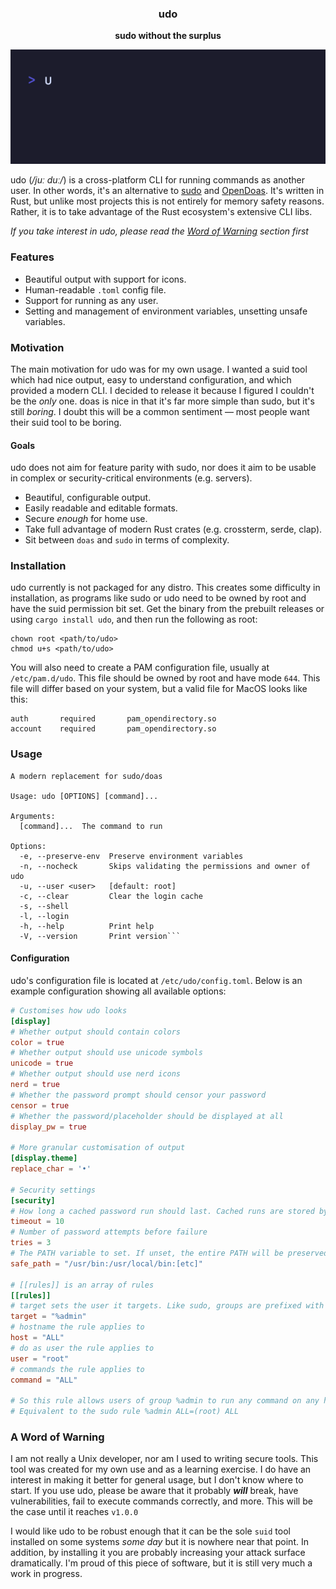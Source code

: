 <h3 align="center">udo</h3>
<p align="center"><b>sudo without the surplus</b></p>

<img src="./media/demo.gif?raw=true">

udo (_/juː duː/_) is a cross-platform CLI for running commands as another user. In other words, it's an alternative to [sudo](https://github.com/sudo-project/sudo) and [OpenDoas](https://github.com/Duncaen/OpenDoas). It's written in Rust, but unlike most projects this is not entirely for memory safety reasons. Rather, it is to take advantage of the Rust ecosystem's extensive CLI libs.

_If you take interest in udo, please read the [Word of Warning](#a-word-of-warning) section first_

### Features

- Beautiful output with support for icons.
- Human-readable `.toml` config file.
- Support for running as any user.
- Setting and management of environment variables, unsetting unsafe variables.

### Motivation

The main motivation for udo was for my own usage. I wanted a suid tool which had nice output, easy to understand configuration, and which provided a modern CLI. I decided to release it because I figured I couldn't be the _only_ one. doas is nice in that it's far more simple than sudo, but it's still _boring_. I doubt this will be a common sentiment — most people want their suid tool to be boring.

#### Goals

udo does not aim for feature parity with sudo, nor does it aim to be usable in complex or security-critical environments (e.g. servers).

- Beautiful, configurable output.
- Easily readable and editable formats.
- Secure _enough_ for home use.
- Take full advantage of modern Rust crates (e.g. crossterm, serde, clap).
- Sit between `doas` and `sudo` in terms of complexity.

### Installation

udo currently is not packaged for any distro. This creates some difficulty in installation, as programs like sudo or udo need to be owned by root and have the suid permission bit set. Get the binary from the prebuilt releases or using `cargo install udo`, and then run the following as root:

```
chown root <path/to/udo>
chmod u+s <path/to/udo>
```

You will also need to create a PAM configuration file, usually at `/etc/pam.d/udo`. This file should be owned by root and have mode `644`. This file will differ based on your system, but a valid file for MacOS looks like this:

```
auth       required       pam_opendirectory.so
account    required       pam_opendirectory.so
```

### Usage

```
A modern replacement for sudo/doas

Usage: udo [OPTIONS] [command]...

Arguments:
  [command]...  The command to run

Options:
  -e, --preserve-env  Preserve environment variables
  -n, --nocheck       Skips validating the permissions and owner of udo
  -u, --user <user>   [default: root]
  -c, --clear         Clear the login cache
  -s, --shell
  -l, --login
  -h, --help          Print help
  -V, --version       Print version```
```

#### Configuration
udo's configuration file is located at `/etc/udo/config.toml`. Below is an example configuration showing all available options:
```toml
# Customises how udo looks
[display]
# Whether output should contain colors
color = true
# Whether output should use unicode symbols
unicode = true
# Whether output should use nerd icons
nerd = true
# Whether the password prompt should censor your password 
censor = true
# Whether the password/placeholder should be displayed at all
display_pw = true

# More granular customisation of output
[display.theme]
replace_char = '•'

# Security settings
[security]
# How long a cached password run should last. Cached runs are stored by uid, tty, and parent pid
timeout = 10
# Number of password attempts before failure
tries = 3
# The PATH variable to set. If unset, the entire PATH will be preserved
safe_path = "/usr/bin:/usr/local/bin:[etc]" 

# [[rules]] is an array of rules
[[rules]]
# target sets the user it targets. Like sudo, groups are prefixed with %
target = "%admin"
# hostname the rule applies to 
host = "ALL"
# do as user the rule applies to
user = "root"
# commands the rule applies to
command = "ALL"

# So this rule allows users of group %admin to run any command on any hostname as root
# Equivalent to the sudo rule %admin ALL=(root) ALL
```

### A Word of Warning

I am not really a Unix developer, nor am I used to writing secure tools. This tool was created for my own use and as a learning exercise. I do have an interest in making it better for general usage, but I don't know where to start. If you use udo, please be aware that it probably **_will_** break, have vulnerabilities, fail to execute commands correctly, and more. This will be the case until it reaches `v1.0.0`

I would like udo to be robust enough that it can be the sole `suid` tool installed on some systems _some day_ but it is nowhere near that point. In addition, by installing it you are probably increasing your attack surface dramatically. I'm proud of this piece of software, but it is still very much a work in progress.

